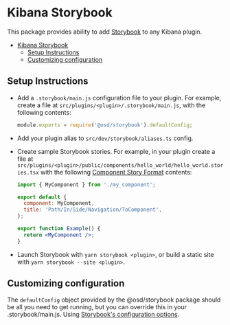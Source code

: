 # Kibana Storybook

This package provides ability to add [Storybook](https://storybook.js.org/) to any Kibana plugin.

- [Kibana Storybook](#opensearch-dashboards-storybook)
  - [Setup Instructions](#setup-instructions)
  - [Customizing configuration](#customizing-configuration)

## Setup Instructions

- Add a `.storybook/main.js` configuration file to your plugin. For example, create a file at
  `src/plugins/<plugin>/.storybook/main.js`, with the following contents:

  ```js
  module.exports = require('@osd/storybook').defaultConfig;
  ```

- Add your plugin alias to `src/dev/storybook/aliases.ts` config.
- Create sample Storybook stories. For example, in your plugin create a file at
  `src/plugins/<plugin>/public/components/hello_world/hello_world.stories.tsx` with
  the following [Component Story Format](https://storybook.js.org/docs/react/api/csf) contents:

  ```jsx
  import { MyComponent } from './my_component';

  export default {
    component: MyComponent,
    title: 'Path/In/Side/Navigation/ToComponent',
  };

  export function Example() {
    return <MyComponent />;
  }
  ```

- Launch Storybook with `yarn storybook <plugin>`, or build a static site with `yarn storybook --site <plugin>`.

## Customizing configuration

The `defaultConfig` object provided by the @osd/storybook package should be all you need to get running, but you can
override this in your .storybook/main.js. Using [Storybook's configuration options](https://storybook.js.org/docs/react/configure/overview).
